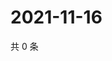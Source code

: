 # 2021-11-16

共 0 条

<!-- BEGIN WEIBO -->
<!-- 最后更新时间 Tue Nov 16 2021 04:09:17 GMT+0800 (China Standard Time) -->

<!-- END WEIBO -->
